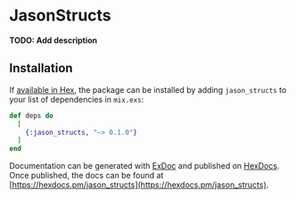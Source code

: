 # JasonStructs

**TODO: Add description**

## Installation

If [available in Hex](https://hex.pm/docs/publish), the package can be installed
by adding `jason_structs` to your list of dependencies in `mix.exs`:

```elixir
def deps do
  [
    {:jason_structs, "~> 0.1.0"}
  ]
end
```

Documentation can be generated with [ExDoc](https://github.com/elixir-lang/ex_doc)
and published on [HexDocs](https://hexdocs.pm). Once published, the docs can
be found at [https://hexdocs.pm/jason_structs](https://hexdocs.pm/jason_structs).

